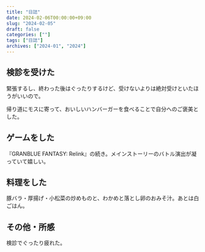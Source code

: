 ```yaml
---
title: "日誌"
date: 2024-02-06T00:00:00+09:00
slug: "2024-02-05"
draft: false
categories: [""]
tags: ["日誌"]
archives: ["2024-01", "2024"]
---
```

## 検診を受けた

緊張するし、終わった後はぐったりするけど、受けないよりは絶対受けといたほうがいいので。

帰り道にモスに寄って、おいしいハンバーガーを食べることで自分へのご褒美とした。

## ゲームをした

『GRANBLUE FANTASY: Relink』の続き。メインストーリーのバトル演出が凝っていて嬉しい。

## 料理をした

豚バラ・厚揚げ・小松菜の炒めものと、わかめと落とし卵のおみそ汁。あとは白ごはん。

## その他・所感

検診でぐったり疲れた。
